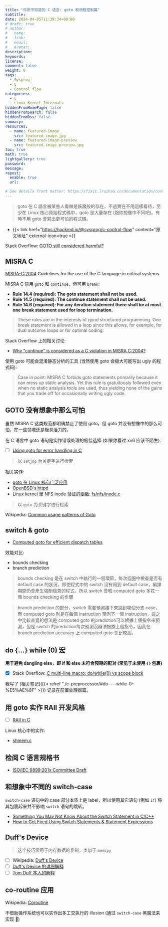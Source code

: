 ```yaml
---
title: "你所不知道的 C 语言: goto 和流程控制篇"
subtitle:
date: 2024-04-05T11:39:34+08:00
# draft: true
# author:
#   name:
#   link:
#   email:
#   avatar:
description:
keywords:
license:
comment: false
weight: 0
tags:
  - Sysprog
  - C
  - Control flow
categories:
  - C
  - Linux Kernel Internals
hiddenFromHomePage: false
hiddenFromSearch: false
hiddenFromRss: false
summary:
resources:
  - name: featured-image
    src: featured-image.jpg
  - name: featured-image-preview
    src: featured-image-preview.jpg
toc: true
math: true
lightgallery: true
password:
message:
repost:
  enable: true
  url:

# See details front matter: https://fixit.lruihao.cn/documentation/content-management/introduction/#front-matter
---
```


> goto 在 C 語言被某些人看做是妖魔般的存在，不過實在不用這樣看待，至少在 Linux 核心原始程式碼中，goto 是大量存在 (跟你想像中不同吧)。有時不用 goto 會寫出更可怕的程式碼。

<!--more-->

- {{< link href="https://hackmd.io/@sysprog/c-control-flow" content="原文地址" external-icon=true >}}

Stack Overflow: [GOTO still considered harmful?](https://stackoverflow.com/questions/46586/goto-still-considered-harmful)

## MISRA C

[MISRA-C:2004](https://caxapa.ru/thumbs/468328/misra-c-2004.pdf) Guidelines for the use of the C language in critical systems

MISRA C 禁用 `goto` 和 `continue`，但可用 `break`:

- **Rule 14.4 (required): The goto statement shall not be used.**
- **Rule 14.5 (required): The continue statement shall not be used.**
- **Rule 14.6 (required): For any iteration statement there shall be at most one break statement used for loop termination.**

> These rules are in the interests of good structured programming. One break statement is allowed in a loop since this allows, for example, for dual outcome loops or for optimal coding.

Stack Overflow 上的相关讨论:

- [Why "continue" is considered as a C violation in MISRA C:2004?](https://stackoverflow.com/questions/10975722/why-continue-is-considered-as-a-c-violation-in-misra-c2004)

使用 goto 可能会混淆静态分析的工具 (当然使用 goto 会极大可能写出 ugly 的程式码):

> Case in point: MISRA C forbids goto statements primarily because it can mess up static analysis. Yet this rule is gratuitously followed even when no static analysis tools are used, thus yielding none of the gains that you trade off for occasionally writing ugly code.

## GOTO 没有想象中那么可怕

虽然 MISRA C 这类规范都明确禁止了使用 goto，但 goto 并没有想像中的那么可怕，在一些领域还是极具活力的。

在 C 语言中 goto 语句是实作错误处理的极佳选择 (如果你看过 xv6 应该不陌生):

- [ ] [Using goto for error handling in C](http://eli.thegreenplace.net/2009/04/27/using-goto-for-error-handling-in-c)

> 以 `setjmp` 为关键字进行检索

相关实作:

- [goto 在 Linux 核心广泛应用](https://github.com/torvalds/linux/search?utf8=%E2%9C%93&q=goto)
- [OpenBSD's httpd](https://github.com/reyk/httpd/blob/master/httpd/httpd.c#L564)
- Linux kernel 里 NFS inode 验证的函数: [fs/nfs/inode.c](https://github.com/torvalds/linux/blob/v5.15/fs/nfs/inode.c)

> 以 `goto` 为关键字进行检索

Wikipedia: [Common usage patterns of Goto](https://en.wikipedia.org/wiki/Goto#Common_usage_patterns)

## switch & goto

- [Computed goto for efficient dispatch tables](https://eli.thegreenplace.net/2012/07/12/computed-goto-for-efficient-dispatch-tables)

效能对比:
- bounds checking
- branch prediction

> bounds checking 是在 switch 中執行的一個環節，每次迴圈中檢查是否有 default case 的狀況，即使程式中的 switch 沒有用到 default case，編譯期間仍會產生強制檢查的程式，所以 switch 會較 computed goto 多花一個 bounds checking 的步驟

> branch prediction 的部分，switch 需要預測接下來跳到哪個分支 case，而 computed goto 則是在每個 instruction 預測下一個 instruction，這之中比較直覺的想法是 computed goto 的prediction可以根據上個指令來預測，但是 switch 的prediction每次預測沒辦法根據上個指令，因此在 branch prediction accuracy 上 computed goto 會比較高。

## do {...} while (0) 宏

**用于避免 dangling else，即 if 和 else 未符合预期的配对 (常见于未使用 `{}` 包裹)**

- [x] Stack Overflow: [C multi-line macro: do/while(0) vs scope block](https://stackoverflow.com/questions/1067226/c-multi-line-macro-do-while0-vs-scope-block)

我写了 [相关笔记]({{< relref "./c-preprocessor/#do----while-0-%E5%AE%8F" >}}) 记录在前置处理器篇。

## 用 goto 实作 RAII 开发风格

- [ ] [RAII in C](https://vilimpoc.org/research/raii-in-c/)

Linux 核心中的实作:
- [shmem.c](https://github.com/torvalds/linux/blob/master/mm/shmem.c)

## 检阅 C 语言规格书

- [ISO/IEC 9899:201x Committee Draft](http://www.open-std.org/jtc1/sc22/wg14/www/docs/n1548.pdf)

## 和想象中不同的 switch-case

`switch-case` 语句中的 case 部分本质上是 label，所以使用其它语句 (例如 `if`) 将其包裹起来并不影响 `switch` 语句的跳转。

- [Something You May Not Know About the Switch Statement in C/C++](https://www.codeproject.com/Articles/100473/Something-You-May-Not-Know-About-the-Switch-Statem)
- [How to Get Fired Using Switch Statements & Statement Expressions](http://blog.robertelder.org/switch-statements-statement-expressions/)

## Duff's Device

> 这个技巧常用于内存数据的复制，类似于 `memcpy`

- [ ] Wikipedia: [Duff's Device](https://en.wikipedia.org/wiki/Duff%27s_device)
- [ ] [Duff's Device 的详细解释](http://c-faq.com/misc/duffexpln.html)
- [ ] [Tom Duff 本人的解释](http://doc.cat-v.org/bell_labs/duffs_device)

## co-routine 应用

Wikipedia: [Coroutine](https://en.wikipedia.org/wiki/Coroutine)

不借助操作系统也可以实作出多工交执行的 illusion (通过 `switch-case` 黑魔法来实现 :rofl:)
